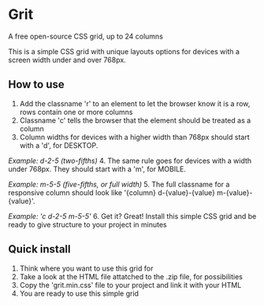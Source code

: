 # Grit
A free open-source CSS grid, up to 24 columns

This is a simple CSS grid with unique layouts options for devices with a screen width under and over 768px.

How to use
-

1. Add the classname 'r' to an element to let the browser know it is a row, rows contain one or more columns
2. Classname 'c' tells the browser that the element should be treated as a column
3. Column widths for devices with a higher width than 768px should start with a 'd', for DESKTOP.
  
*Example: d-2-5 (two-fifths)*
4. The same rule goes for devices with a width under 768px. They should start with a 'm', for MOBILE.
  
*Example: m-5-5 (five-fifths, or full width)*
5. The full classname for a responsive column should look like '{column} d-{value}-{value} m-{value}-{value}'.
  
*Example: 'c d-2-5 m-5-5'*
6. Get it? Great! Install this simple CSS grid and be ready to give structure to your project in minutes

Quick install
-

1. Think where you want to use this grid for
2. Take a look at the HTML file attatched to the .zip file, for possibilities
3. Copy the 'grit.min.css' file to your project and link it with your HTML
4. You are ready to use this simple grid
